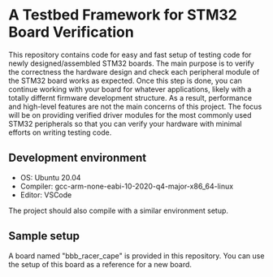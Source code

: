 # A Testbed Framework for STM32 Board Verification

This repository contains code for easy and fast setup of testing code for newly designed/assembled STM32 boards. The main purpose is to verify the correctness the hardware design and check each peripheral module of the STM32 board works as expected. Once this step is done, you can continue working with your board for whatever applications, likely with a totally differnt firmware development structure. As a result, performance and high-level features are not the main concerns of this project. The focus will be on providing verified driver modules for the most commonly used STM32 peripherals so that you can verify your hardware with minimal efforts on writing testing code.

## Development environment

* OS: Ubuntu 20.04
* Compiler: gcc-arm-none-eabi-10-2020-q4-major-x86_64-linux
* Editor: VSCode

The project should also compile with a similar environment setup.

## Sample setup

A board named "bbb_racer_cape" is provided in this repository. You can use the setup of this board as a reference for a new board.
